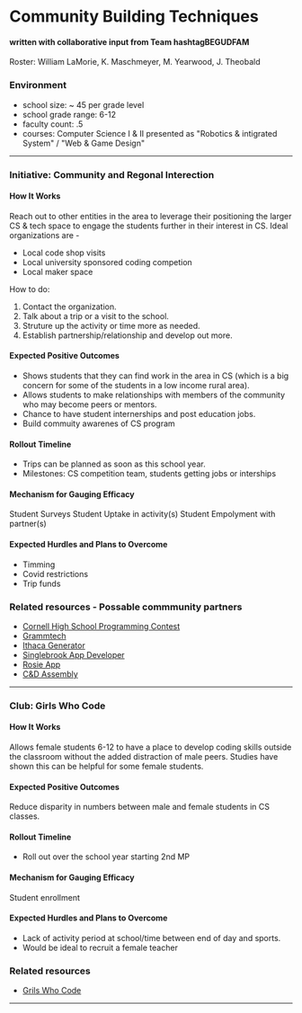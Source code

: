 # Community Building Techniques
#### written with collaborative input from Team hashtagBEGUDFAM
Roster: William LaMorie, K. Maschmeyer, M. Yearwood, J. Theobald

### Environment
* school size: ~ 45 per grade level
* school grade range: 6-12
* faculty count: .5
* courses: Computer Science I & II presented as "Robotics & intigrated System" / "Web & Game Design"

* * *

### Initiative: Community and Regonal Interection

#### How It Works
Reach out to other entities in the area to leverage their positioning the larger CS & tech space to engage the students further in their interest in CS. Ideal organizations are -
* Local code shop visits
* Local university sponsored coding competion
* Local maker space

How to do:
1. Contact the organization.
1. Talk about a trip or a visit to the school.
1. Struture up the activity or time more as needed.
1. Establish partnership/relationship and develop out more.


#### Expected Positive Outcomes
* Shows students that they can find work in the area in CS (which is a big concern for some of the students in a low income rural area).
* Allows students to make relationships with members of the community who may become peers or mentors.
* Chance to have student internerships and post education jobs.
* Build commuity awarenes of CS program

#### Rollout Timeline
* Trips can be planned as soon as this school year.
* Milestones: CS competition team, students getting jobs or interships

#### Mechanism for Gauging Efficacy
Student Surveys
Student Uptake in activity(s)
Student Empolyment with partner(s)

#### Expected Hurdles and Plans to Overcome
* Timming
* Covid restrictions
* Trip funds

### Related resources - Possable commmunity partners
* [Cornell High School Programming Contest](https://www.cs.cornell.edu/events/cornell-high-school-programming-contest)
* [Grammtech](https://www.grammatech.com/)
* [Ithaca Generator](https://ithacagenerator.org/)
* [Singlebrook App Developer](https://singlebrook.com/)
* [Rosie App](https://www.rosieapp.com/)
* [C&D Assembly](https://www.cdassembly.com/)


* * *

### Club: Girls Who Code

#### How It Works
Allows female students 6-12 to have a place to develop coding skills outside the classroom without the added distraction of male peers. Studies have shown this can be helpful for some female students.

#### Expected Positive Outcomes
Reduce disparity in numbers between male and female students in CS classes.

#### Rollout Timeline
* Roll out over the school year starting 2nd MP

#### Mechanism for Gauging Efficacy
Student enrollment

#### Expected Hurdles and Plans to Overcome
* Lack of activity period at school/time between end of day and sports.
* Would be ideal to recruit a female teacher

### Related resources
* [Grils Who Code](https://girlswhocode.com/)

* * *

